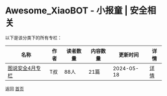 # Awesome_XiaoBOT - 小报童 | 安全相关

以下是该分类下的所有专栏：

| 名称 | 作者 | 读者数量 | 内容数量 | 更新时间 | 详情 |
|------|------|----------|----------|----------|------|
| [图说安全4月专栏](https://xiaobot.net/p/tusec4m?refer=9c3f1c95-a052-465a-9902-f6d75080262a) | T叔 | 88人 | 21篇 |  2024-05-18 | [详情](data/tusec4m.md) |


返回 [首页](../README.md)
